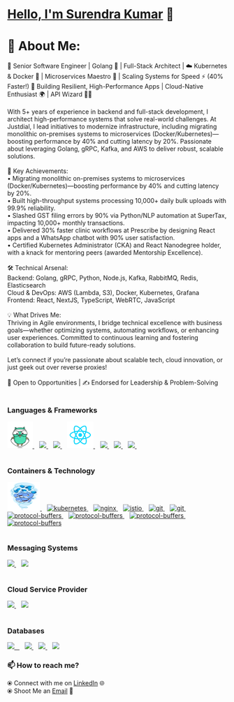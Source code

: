 # [Hello, I'm Surendra Kumar](https://www.linkedin.com/in/sudosuperuser/) 👋 
# 💫 About Me:
🚀 Senior Software Engineer | Golang 🦫 | Full-Stack Architect | ☁️ Kubernetes & Docker 🐳 | Microservices Maestro 🎯 | Scaling Systems for Speed ⚡ (40% Faster!)
🔗 Building Resilient, High-Performance Apps | Cloud-Native Enthusiast 🌍 | API Wizard 🧙‍♂️<br><br>With 5+ years of experience in backend and full-stack development, I architect high-performance systems that solve real-world challenges. At Justdial, I lead initiatives to modernize infrastructure, including migrating monolithic on-premises systems to microservices (Docker/Kubernetes)—boosting performance by 40% and cutting latency by 20%. Passionate about leveraging Golang, gRPC, Kafka, and AWS to deliver robust, scalable solutions.<br><br>🔑 Key Achievements:<br>• Migrating monolithic on-premises systems to microservices (Docker/Kubernetes)—boosting performance by 40% and cutting latency by 20%.<br>• Built high-throughput systems processing 10,000+ daily bulk uploads with 99.9% reliability.<br>• Slashed GST filing errors by 90% via Python/NLP automation at SuperTax, impacting 10,000+ monthly transactions.<br>• Delivered 30% faster clinic workflows at Prescribe by designing React apps and a WhatsApp chatbot with 90% user satisfaction.<br>• Certified Kubernetes Administrator (CKA) and React Nanodegree holder, with a knack for mentoring peers (awarded Mentorship Excellence).<br><br>🛠️ Technical Arsenal:<br>Backend: Golang, gRPC, Python, Node.js, Kafka, RabbitMQ, Redis, Elasticsearch<br>Cloud & DevOps: AWS (Lambda, S3), Docker, Kubernetes, Grafana <br>Frontend: React, NextJS, TypeScript, WebRTC, JavaScript<br><br>💡 What Drives Me:<br>Thriving in Agile environments, I bridge technical excellence with business goals—whether optimizing systems, automating workflows, or enhancing user experiences. Committed to continuous learning and fostering collaboration to build future-ready solutions.<br><br>Let’s connect if you’re passionate about scalable tech, cloud innovation, or just geek out over reverse proxies!<br><br>📩 Open to Opportunities | ✍️ Endorsed for Leadership & Problem-Solving


#

### Languages & Frameworks
<p float="left">
   <a href="https://golang.org/" target="_blank" >
    <img src="https://github.com/comradesurendra/comradesurendra/blob/master/assets/golang.gif"  height="60" />
   </a>&nbsp;&nbsp;
      <a href="https://grpc.io/" target="_blank" >
    <img src="https://grpc.io/img/logos/grpc-icon-color.png"  height="60"  />
   </a>&nbsp;&nbsp;
    <a href="https://www.javascript.com/" target="_blank" >
    <img src="https://media.tenor.com/images/b05a25cd76991f2857e1eab1511804a3/tenor.gif" height="60" />
   </a>&nbsp;&nbsp;
      <a href="https://reactjs.org" target="_blank" >
    <img src="https://github.com/comradesurendra/comradesurendra/blob/master/assets/React.gif"  height="60" />
   </a>&nbsp;&nbsp;
   <a href="https://nextjs.org/" target="_blank">
      <img src="https://static-00.iconduck.com/assets.00/nextjs-icon-512x512-y563b8iq.png" height="60"  />
   </a>&nbsp;&nbsp;
  <a href="https://nodejs.org/" target="_blank" >
    <img src="https://static-00.iconduck.com/assets.00/node-js-icon-512x314-xwmxlccc.png"  height="60"  />
  </a>&nbsp;&nbsp;
   <a href="https://www.python.org/" target="_blank" >
    <img src="https://user-images.githubusercontent.com/41782385/59523230-55488280-8f03-11e9-9abe-e8e0f3d9a245.gif" height="60" />
   </a>&nbsp;&nbsp;
  <!-- <a href="https://getbootstrap.com/" target="_blank" >
    <img src="https://cdn-images-1.medium.com/max/2000/1*9HanDsRU11ZMsgDGJwN96w.png"  height="70" /> 
  </a> -->
 </p> 

#

### Containers & Technology
<p float="left">
   <a href="https://www.docker.com/" target="_blank" >
    <img src="https://github.com/comradesurendra/comradesurendra/blob/master/assets/docker.gif" alt="docker" height="65" width="75" /> 
   </a>&nbsp;&nbsp; 
   <a href="https://kubernetes.io/" traget="_blank">
    <img  height="60" src="https://static-00.iconduck.com/assets.00/kubernetes-icon-512x497-lfupbig8.png" alt="kubernetes"/>
   </a>&nbsp;&nbsp;
      <a href="https://nginx.org/" target="_blank" >
    <img src="https://static-00.iconduck.com/assets.00/nginx-icon-444x512-0meva297.png" alt="nginx" height="65" />
   </a>&nbsp;&nbsp;
   <a href="https://istio.io/" target="_blank" >
    <img src="https://static-00.iconduck.com/assets.00/istio-logo-icon-342x512-gh5boo0w.png" alt="istio" height="65" />
   </a>&nbsp;&nbsp;
   <a href="https://github.com/" traget="_blank">
      <img src="https://static-00.iconduck.com/assets.00/github-icon-512x500-rrqm7apv.png" alt="git"  height="60" />
   </a>&nbsp;&nbsp;
   <a href="https://https://www.jenkins.io/" traget="_blank">
      <img src="https://static-00.iconduck.com/assets.00/jenkins-icon-313x512-1xkxyl8j.png" alt="git"  height="70" />
   </a>&nbsp;&nbsp;
   <a href="https://developers.google.com/protocol-buffers/" target="_blank" >
    <img src="https://miro.medium.com/v2/resize:fit:960/1*2G7HXILlV5MUIHeNjiYZPA.png" alt="protocol-buffers" height="70" />
   </a>&nbsp;&nbsp;
   <a href="https://nifi.apache.org/" target="_blank" >
    <img src="https://nifi.apache.org/images/apache-nifi-logo.svg" alt="protocol-buffers" height="70" />
   </a>&nbsp;&nbsp;
   <a href="https://www.elastic.co/kibana/" target="_blank" >
    <img src="https://static-00.iconduck.com/assets.00/kibana-icon-384x512-4hls9rgp.png" alt="protocol-buffers" height="70" />
   </a>&nbsp;&nbsp;
   <a href="https://www.elastic.co/logstash/" target="_blank" >
    <img src="https://static-00.iconduck.com/assets.00/logstash-icon-428x512-mtvs62jv.png" alt="protocol-buffers" height="70" />
   </a>
</p>

#

### Messaging Systems
<p float="left">
   <a href="https://kafka.apache.org/" target="_blank" >
    <img src="https://static-00.iconduck.com/assets.00/kafka-icon-512x234-xdp4foi5.png"  height="50"  />
   </a>&nbsp;&nbsp;
   <a href="https://www.rabbitmq.com/ target="_blank">
    <img src="https://static-00.iconduck.com/assets.00/rabbitmq-icon-484x512-s9lfaapn.png" height="50"  />
   </a>
</p>

#

### Cloud Service Provider
  
 <p float="left">
   <a href="https://aws.amazon.com/" target="_blank" >
    <img src="https://static-00.iconduck.com/assets.00/aws-icon-512x512-hniukvcn.png"  height="60"  />
   </a>&nbsp;&nbsp; 
   <a href="https://firebase.google.com/" target="_blank" >
    <img src="https://static-00.iconduck.com/assets.00/firebase-icon-373x512-4oe8cs0m.png"  height="60" />
   </a>
 </p>

#

### Databases
  
 <p float="left">
  <a href="https://www.mysql.com/" target="_blank" >
    <img src="https://download.logo.wine/logo/MySQL/MySQL-Logo.wine.png" height="65" />&nbsp;&nbsp;
  </a>&nbsp;&nbsp;
  <a href="https://www.mongodb.com/" target="_blank" >
    <img src="https://doc.octoperf.com/monitoring/create-connection/mongodb/img/mongodb-logo.png" height="65" />
  </a>&nbsp;&nbsp;
       <a href="https://redis.io/" target="_blank" >
    <img src="https://static-00.iconduck.com/assets.00/redis-icon-512x439-zu7nvjyh.png" height="60" />
  </a>&nbsp;&nbsp;
  </a>
       <a href="https://www.elastic.co/" target="_blank" >
    <img src="https://static-00.iconduck.com/assets.00/elasticsearch-icon-460x512-qo0buxso.png" height="60" />
  </a>
</p>

### 📫 How to reach me? 

  ⦿ Connect with me on [LinkedIn](https://www.linkedin.com/in/sudosuperuser/) 
  🌐 <br>
  ⦿ Shoot Me an [Email](mailto:surendra10080@gmail.com) 💌 <br>
